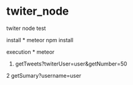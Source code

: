 # twiter_node
twiter node test

install
    * meteor npm install
    
execution
    * meteor

1. getTweets?twiterUser=user&getNumber=50

2  getSumary?username=user
